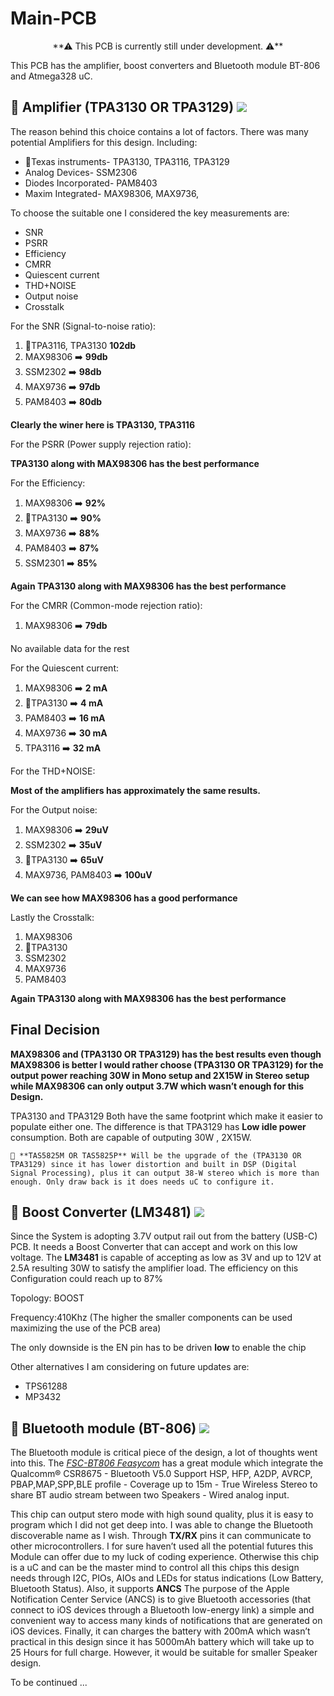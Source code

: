 
# Main-PCB
<p align="center">
**⚠  This PCB is currently still under development. ⚠️**
  
This PCB has the amplifier, boost converters and Bluetooth module BT-806 and Atmega328 uC.
  
🔴 Amplifier (TPA3130 OR TPA3129)	<a href="https://www.ti.com/product/TPA3130D2" alt="repo-size">
		<img src="https://img.shields.io/badge/Chip-TPA3130 OR TPA3129-yellow.svg" /></a>
-------------------
  The reason behind this choice contains a lot of factors. There was many potential Amplifiers for this design. Including:
- 🔹Texas instruments- TPA3130, TPA3116, TPA3129
- Analog Devices- SSM2306
- Diodes Incorporated- PAM8403
- Maxim Integrated- MAX98306, MAX9736,

 
To choose the suitable one I considered the key measurements are:
  
- SNR
- PSRR
- Efficiency
- CMRR
- Quiescent current
- THD+NOISE
- Output noise
- Crosstalk

For the SNR (Signal-to-noise ratio):
  
1. 🔹TPA3116, TPA3130 **102db**
2. MAX98306 ➡️ **99db**
3. SSM2302 ➡️ **98db**
4. MAX9736 ➡️ **97db**
5. PAM8403 ➡️ **80db**
  
**Clearly the winer here is TPA3130, TPA3116**
  
  
For the PSRR (Power supply rejection ratio):
  
**TPA3130 along with MAX98306 has the best performance**
  
For the Efficiency:
1. MAX98306 ➡️ **92\%**
2. 🔹TPA3130 ➡️ **90\%**
3. MAX9736 ➡️ **88\%**
4. PAM8403 ➡️ **87\%**
5. SSM2301 ➡️ **85\%**

**Again TPA3130 along with MAX98306 has the best performance**
  
For the CMRR (Common-mode rejection ratio):
1. MAX98306 ➡️ **79db**
  
No available data for the rest
  
 For the  Quiescent current:

1. MAX98306 ➡️ **2 mA**
2. 🔹TPA3130 ➡️ **4 mA**
3. PAM8403 ➡️ **16 mA**
4. MAX9736 ➡️ **30 mA**
5. TPA3116 ➡️ **32 mA**
  
For the THD+NOISE:
  
**Most of the amplifiers has approximately the same results.**

For the Output noise:

1. MAX98306 ➡️ **29uV**
2. SSM2302 ➡️ **35uV**
3. 🔹TPA3130 ➡️ **65uV**
4. MAX9736, PAM8403 ➡️ **100uV**
  
  
**We can see how **MAX98306** has a good performance**
  
Lastly the Crosstalk:  
1. MAX98306 
2. 🔹TPA3130 
3. SSM2302 
4. MAX9736 
5. PAM8403 
  
**Again TPA3130 along with MAX98306 has the best performance**

Final Decision  
-------------------
  
**MAX98306 and (TPA3130 OR TPA3129) has the best results even though MAX98306 is better I would rather choose (TPA3130 OR TPA3129) for the output power reaching 30W in Mono setup and 2X15W in Stereo setup while MAX98306 can only output 3.7W which wasn’t enough for this Design.**

	
 TPA3130 and TPA3129 Both have the same footprint which make it easier to populate either one. The difference is that TPA3129 has **Low idle power** consumption. Both are capable of outputing 30W , 2X15W. 

	🔺 **TAS5825M OR TAS5825P** Will be the upgrade of the (TPA3130 OR TPA3129) since it has lower distortion and built in DSP (Digital Signal Processing), plus it can output 38-W stereo which is more than enough. Only draw back is it does needs uC to configure it. 

	
🔴 Boost Converter (LM3481)	<a href="https://www.ti.com/product/LM3481" alt="repo-size">
		<img src="https://img.shields.io/badge/Chip-LM3481-yellow.svg" /></a>	
-------------------
Since the System is adopting 3.7V output rail out from the battery (USB-C) PCB. It needs a Boost Converter that can accept and work on this low voltage. The **LM3481** is capable of accepting as low as 3V and up to 12V at 2.5A resulting 30W to satisfy the amplifier load. The efficiency on this Configuration could reach up to 87%
	
Topology: BOOST
	
Frequency:410Khz (The higher the smaller components can be used maximizing the use of the PCB area)

The only downside is the EN pin has to be driven **low** to enable the chip
	
Other alternatives I am considering on future updates are:
	
- TPS61288
- MP3432
	
🔴 Bluetooth module (BT-806)   <a href="https://www.feasycom.net/dual-mode-bluetooth-module/bluetooth-5-0-csr8675-aptx-audio-module-fsc.html
" alt="repo-size">
		<img src="https://img.shields.io/badge/Chip-BT 806-yellow.svg" /></a>	
-------------------
	
The Bluetooth module is critical piece of the design, a lot of thoughts went into this. The [*FSC-BT806 Feasycom*](https://github.com/Mala2/FSC-BT806) has a great module which integrate the Qualcomm® CSR8675 - Bluetooth V5.0 Support HSP, HFP, A2DP, AVRCP, PBAP,MAP,SPP,BLE profile - Coverage up to 15m - True Wireless Stereo to share BT audio stream between two Speakers - Wired analog input.
	
This chip can output stero mode with high sound quality, plus it is easy to program which I did not get deep into. I was able to change the Bluetooth discoverable name as I wish. Through **TX/RX** pins it can communicate to other microcontrollers. I for sure haven’t used all the potential futures this Module can offer due to my luck of coding experience. Otherwise this chip is a uC and can be the master mind to control all this chips this design needs through I2C, PIOs, AIOs and LEDs for status indications (Low Battery, Bluetooth Status). Also, it supports **ANCS** The purpose of the Apple Notification Center Service (ANCS) is to give Bluetooth accessories (that connect to iOS devices through a Bluetooth low-energy link) a simple and convenient way to access many kinds of notifications that are generated on iOS devices. Finally, it can charges the battery with 200mA which wasn’t practical in this design since it has 5000mAh battery which will take up to 25 Hours for full charge. However, it would be suitable for smaller Speaker design. 
	
	
	
To be continued ...
	
	
	
	
 	
